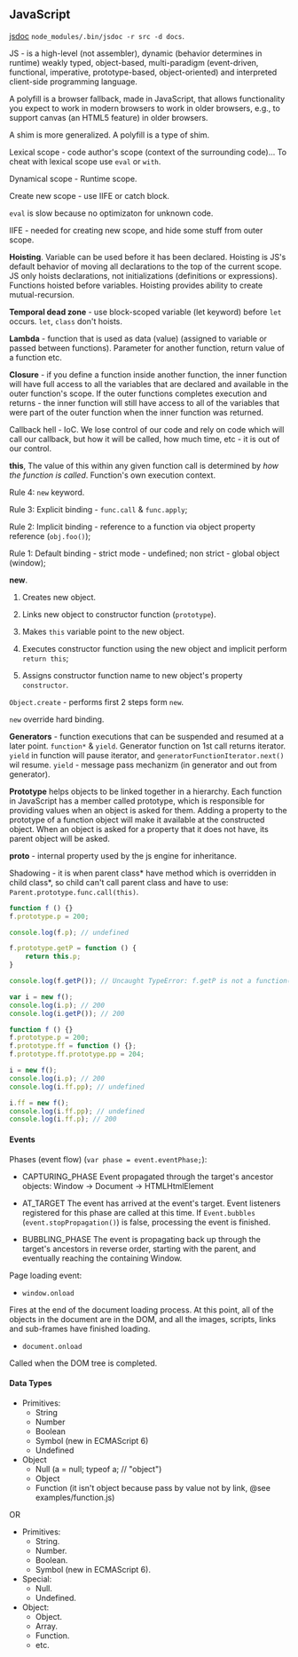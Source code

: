 JavaScript
-

[jsdoc](http://usejsdoc.org/) `node_modules/.bin/jsdoc -r src -d docs`.

JS - is a high-level (not assembler), dynamic (behavior determines in runtime)
weakly typed, object-based, multi-paradigm (event-driven, functional, imperative, prototype-based, object-oriented)
and interpreted client-side programming language.

A polyfill is a browser fallback, made in JavaScript,
that allows functionality you expect to work in modern browsers to work in older browsers, e.g.,
to support canvas (an HTML5 feature) in older browsers.

A shim is more generalized. A polyfill is a type of shim.

Lexical scope - code author's scope (context of the surrounding code)...
To cheat with lexical scope use `eval` or `with`.

Dynamical scope - Runtime scope.

Create new scope - use IIFE or catch block.

`eval` is slow because no optimizaton for unknown code.

IIFE - needed for creating new scope, and hide some stuff from outer scope.

**Hoisting**. Variable can be used before it has been declared.
Hoisting is JS's default behavior of moving all declarations to the top of the current scope.
JS only hoists declarations, not initializations (definitions or expressions).
Functions hoisted before variables.
Hoisting provides ability to create mutual-recursion.

**Temporal dead zone** - use block-scoped variable (let keyword) before `let` occurs.
`let`, `class` don't hoists.

**Lambda** - function that is used as data (value) (assigned to variable or passed between functions).
Parameter for another function, return value of a function etc.

**Closure** - if you define a function inside another function,
the inner function will have full access to all the variables
that are declared and available in the outer function's scope.
If the outer functions completes execution and returns -
the inner function will still have access to all of the variables
that were part of the outer function when the inner function was returned.

Callback hell - IoC. We lose control of our code and rely on code which will call our callback,
but how it will be called, how much time, etc - it is out of our control.

**this**, The value of this within any given function call is determined by *how the function is called*.
Function's own execution context.

Rule 4: `new` keyword.

Rule 3: Explicit binding - `func.call` & `func.apply`;

Rule 2: Implicit binding - reference to a function via object property reference (`obj.foo()`);

Rule 1: Default binding - strict mode - undefined; non strict - global object (window);

**new**.

1. Creates new object.

2. Links new object to constructor function (`prototype`).

3. Makes `this` variable point to the new object.

4. Executes constructor function using the new object and implicit perform `return this`;

5. Assigns constructor function name to new object's property `constructor`.

`Object.create` - performs first 2 steps form `new`.

`new` override hard binding.

**Generators** - function executions that can be suspended and resumed at a later point.
`function*` & `yield`.
Generator function on 1st call returns iterator.
`yield` in function will pause iterator, and `generatorFunctionIterator.next()` wil resume.
`yield` - message pass mechanizm (in generator and out from generator).

**Prototype** helps objects to be linked together in a hierarchy.
Each function in JavaScript has a member called prototype,
which is responsible for providing values when an object is asked for them.
Adding a property to the prototype of a function object will make it available at the constructed object.
When an object is asked for a property that it does not have,
its parent object will be asked.

__proto__ - internal property used by the js engine for inheritance.

Shadowing - it is when parent class* have method which is overridden in child class*,
so child can't call parent class and have to use: `Parent.prototype.func.call(this)`.

````js
function f () {}
f.prototype.p = 200;

console.log(f.p); // undefined

f.prototype.getP = function () {
    return this.p;
}

console.log(f.getP()); // Uncaught TypeError: f.getP is not a function(…)

var i = new f();
console.log(i.p); // 200
console.log(i.getP()); // 200
````
````js
function f () {}
f.prototype.p = 200;
f.prototype.ff = function () {};
f.prototype.ff.prototype.pp = 204;

i = new f();
console.log(i.p); // 200
console.log(i.ff.pp); // undefined

i.ff = new f();
console.log(i.ff.pp); // undefined
console.log(i.ff.p); // 200
````

#### Events

Phases (event flow) (`var phase = event.eventPhase;`):

* CAPTURING_PHASE
  Event propagated through the target's ancestor objects: Window -> Document -> HTMLHtmlElement

* AT_TARGET
  The event has arrived at the event's target.
  Event listeners registered for this phase are called at this time. 
  If `Event.bubbles` (`event.stopPropagation()`) is false, processing the event is finished.

* BUBBLING_PHASE
  The event is propagating back up through the target's ancestors in reverse order,
  starting with the parent, and eventually reaching the containing Window.

Page loading event:

* `window.onload`

Fires at the end of the document loading process.
At this point, all of the objects in the document are in the DOM,
and all the images, scripts, links and sub-frames have finished loading.

* `document.onload`

Called when the DOM tree is completed.

#### Data Types

* Primitives:
    * String
    * Number
    * Boolean
    * Symbol (new in ECMAScript 6)
    * Undefined
* Object
    * Null (a = null; typeof a; // "object")
    * Object
    * Function (it isn't object because pass by value not by link, @see examples/function.js)

OR

* Primitives:
    * String.
    * Number.
    * Boolean.
    * Symbol (new in ECMAScript 6).
* Special:
    * Null.
    * Undefined.
* Object:
    * Object.
    * Array.
    * Function.
    * etc.

